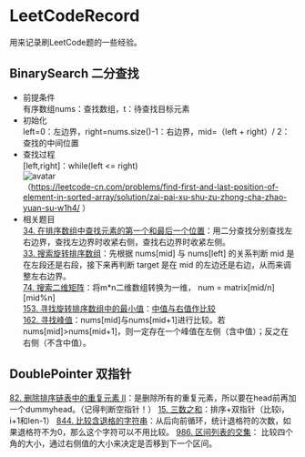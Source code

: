 # LeetCodeRecord
用来记录刷LeetCode题的一些经验。

## BinarySearch 二分查找
- 前提条件  
    有序数组nums：查找数组，t：待查找目标元素
- 初始化  
  left=0：左边界，right=nums.size()-1：右边界，mid=（left + right）/ 2：查找的中间位置
- 查找过程  
  \[left,right\]：while(left <= right)  
  ![avatar](https://pic.leetcode-cn.com/1641871925-DYgiPG-QQ%E6%88%AA%E5%9B%BE20200217120142.png)  
  （https://leetcode-cn.com/problems/find-first-and-last-position-of-element-in-sorted-array/solution/zai-pai-xu-shu-zu-zhong-cha-zhao-yuan-su-w1h4/ ）   
- 相关题目  
  [34. 在排序数组中查找元素的第一个和最后一个位置](https://leetcode-cn.com/problems/find-first-and-last-position-of-element-in-sorted-array/)：用二分查找分别查找左右边界，查找左边界时收紧右侧，查找右边界时收紧左侧。  
  [33. 搜索旋转排序数组](https://leetcode-cn.com/problems/search-in-rotated-sorted-array/)：先根据 nums\[mid] 与 nums\[left] 的关系判断 mid 是在左段还是右段，接下来再判断 target 是在 mid 的左边还是右边，从而来调整左右边界。  
  [74. 搜索二维矩阵](https://leetcode-cn.com/problems/search-a-2d-matrix/)：将m\*n二维数组转换为一维， num = matrix\[mid/n]\[mid%n]  
  [153. 寻找旋转排序数组中的最小值](https://leetcode-cn.com/problems/find-minimum-in-rotated-sorted-array/)：[中值与右值作比较](https://leetcode-cn.com/problems/find-minimum-in-rotated-sorted-array/solution/er-fen-cha-zhao-wei-shi-yao-zuo-you-bu-dui-cheng-z/)  
  [162. 寻找峰值](https://leetcode-cn.com/problems/find-peak-element/)：nums\[mid]与nums\[mid+1]进行比较。若nums\[mid]>nums\[mid+1]，则一定存在一个峰值在左侧（含中值）；反之在右侧（不含中值）。

## DoublePointer 双指针
[82. 删除排序链表中的重复元素 II](https://leetcode-cn.com/problems/remove-duplicates-from-sorted-list-ii/)：是删除所有的重复元素，所以要在head前再加一个dummyhead。（记得判断空指针！）
[15. 三数之和](https://leetcode-cn.com/problems/3sum/)：排序+双指针（比较i，i+1和len-1）
[844. 比较含退格的字符串](https://leetcode-cn.com/problems/backspace-string-compare/)：从后向前循环，统计退格符的次数，如果退格符不为0，那么这个字符可以不用比较。
[986. 区间列表的交集](https://leetcode-cn.com/problems/interval-list-intersections/)： 比较四个角的大小，通过右侧值的大小来决定是否移到下一个区间。
